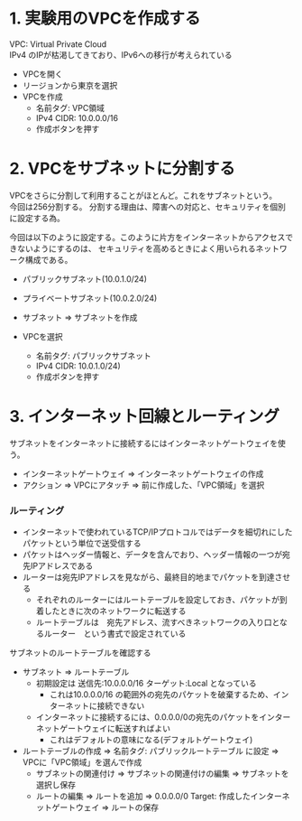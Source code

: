 # 1. 実験用のVPCを作成する
VPC: Virtual Private Cloud  
IPv4 のIPが枯渇してきており、IPv6への移行が考えられている  

* VPCを開く
* リージョンから東京を選択
* VPCを作成
    * 名前タグ: VPC領域
    * IPv4 CIDR: 10.0.0.0/16
    * 作成ボタンを押す

# 2. VPCをサブネットに分割する
VPCをさらに分割して利用することがほとんど。これをサブネットという。  
今回は256分割する。
分割する理由は、障害への対応と、セキュリティを個別に設定する為。  

今回は以下のように設定する。このように片方をインターネットからアクセスできないようにするのは、
セキュリティを高めるときによく用いられるネットワーク構成である。  

* パブリックサブネット(10.0.1.0/24)
* プライベートサブネット(10.0.2.0/24)
  

* サブネット ⇒ サブネットを作成
* VPCを選択
    * 名前タグ: パブリックサブネット
    * IPv4 CIDR: 10.0.1.0/24)
    * 作成ボタンを押す

# 3. インターネット回線とルーティング
サブネットをインターネットに接続するにはインターネットゲートウェイを使う。

* インターネットゲートウェイ ⇒ インターネットゲートウェイの作成
* アクション ⇒ VPCにアタッチ ⇒ 前に作成した、「VPC領域」を選択

### ルーティング
* インターネットで使われているTCP/IPプロトコルではデータを細切れにしたパケットという単位で送受信する  
* パケットはヘッダー情報と、データを含んでおり、ヘッダー情報の一つが宛先IPアドレスである
* ルーターは宛先IPアドレスを見ながら、最終目的地までパケットを到達させる
    * それぞれのルーターにはルートテーブルを設定しておき、パケットが到着したときに次のネットワークに転送する
    * ルートテーブルは　宛先アドレス、流すべきネットワークの入り口となるルーター　という書式で設定されている

サブネットのルートテーブルを確認する
* サブネット ⇒ ルートテーブル
    * 初期設定は 送信先:10.0.0.0/16 ターゲット:Local となっている
        * これは10.0.0.0/16 の範囲外の宛先のパケットを破棄するため、インターネットに接続できない
    * インターネットに接続するには、0.0.0.0/0の宛先のパケットをインターネットゲートウェイに転送すればよい
        * これはデフォルトの意味になる(デフォルトゲートウェイ)
* ルートテーブルの作成 ⇒ 名前タグ: パブリックルートテーブル に設定 ⇒ VPCに「VPC領域」を選んで作成
    * サブネットの関連付け ⇒ サブネットの関連付けの編集 ⇒ サブネットを選択し保存
    * ルートの編集 ⇒ ルートを追加 ⇒ 0.0.0.0/0 Target: 作成したインターネットゲートウェイ ⇒ ルートの保存